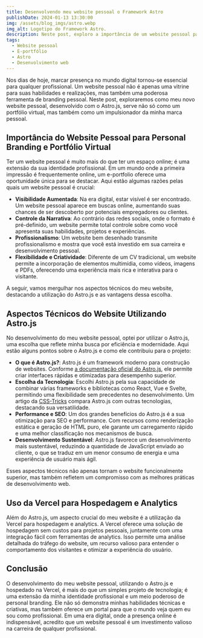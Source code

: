 ```yaml
---
title: Desenvolvendo meu website pessoal o Framework Astro
publishDate: 2024-01-13 13:30:00
img: /assets/blog_imgs/astro.webp
img_alt: Logotipo do Framework Astro.
description: Neste post, exploro a importância de um website pessoal para o branding pessoal, detalho os aspectos técnicos do Astro.js, e discuto o uso da Vercel para hospedagem e análise.
tags:
  - Website pessoal
  - E-portfólio
  - Astro
  - Desenvolvimento web
---
```


Nos dias de hoje, marcar presença no mundo digital tornou-se essencial para qualquer profissional. Um website pessoal não é apenas uma vitrine para suas habilidades e realizações, mas também uma poderosa ferramenta de branding pessoal. Neste post, exploraremos como meu novo website pessoal, desenvolvido com o Astro.js, serve não só como um portfólio virtual, mas também como um impulsionador da minha marca pessoal.

## **Importância do Website Pessoal para Personal Branding e Portfólio Virtual**

Ter um website pessoal é muito mais do que ter um espaço online; é uma extensão da sua identidade profissional. Em um mundo onde a primeira impressão é frequentemente online, um e-portfolio oferece uma oportunidade única para se destacar. Aqui estão algumas razões pelas quais um website pessoal é crucial:

- **Visibilidade Aumentada**: Na era digital, estar visível é ser encontrado. Um website pessoal aparece em buscas online, aumentando suas chances de ser descoberto por potenciais empregadores ou clientes.
- **Controle da Narrativa**: Ao contrário das redes sociais, onde o formato é pré-definido, um website permite total controle sobre como você apresenta suas habilidades, projetos e experiências.
- **Profissionalismo**: Um website bem desenhado transmite profissionalismo e mostra que você está investido em sua carreira e desenvolvimento pessoal.
- **Flexibilidade e Criatividade**: Diferente de um CV tradicional, um website permite a incorporação de elementos multimídia, como vídeos, imagens e PDFs, oferecendo uma experiência mais rica e interativa para o visitante.

A seguir, vamos mergulhar nos aspectos técnicos do meu website, destacando a utilização do Astro.js e as vantagens dessa escolha.

## **Aspectos Técnicos do Website Utilizando Astro.js**

No desenvolvimento do meu website pessoal, optei por utilizar o Astro.js, uma escolha que reflete minha busca por eficiência e modernidade. Aqui estão alguns pontos sobre o Astro.js e como ele contribuiu para o projeto:

- **O que é Astro.js?**: Astro.js é um framework moderno para construção de websites. Conforme [a documentação oficial do Astro.js](https://astro.build/), ele permite criar interfaces rápidas e otimizadas para desempenho superior.
- **Escolha da Tecnologia**: Escolhi Astro.js pela sua capacidade de combinar várias frameworks e bibliotecas como React, Vue e Svelte, permitindo uma flexibilidade sem precedentes no desenvolvimento. Um artigo da [CSS-Tricks](https://css-tricks.com/) compara Astro.js com outras tecnologias, destacando sua versatilidade.
- **Performance e SEO**: Um dos grandes benefícios do Astro.js é a sua otimização para SEO e performance. Com recursos como renderização estática e geração de HTML puro, ele garante um carregamento rápido e uma melhor classificação nos mecanismos de busca.
- **Desenvolvimento Sustentável**: Astro.js favorece um desenvolvimento mais sustentável, reduzindo a quantidade de JavaScript enviado ao cliente, o que se traduz em um menor consumo de energia e uma experiência de usuário mais ágil.

Esses aspectos técnicos não apenas tornam o website funcionalmente superior, mas também refletem um compromisso com as melhores práticas de desenvolvimento web.

## **Uso da Vercel para Hospedagem e Analytics**

Além do Astro.js, um aspecto crucial do meu website é a utilização da Vercel para hospedagem e analytics. A Vercel oferece uma solução de hospedagem sem custos para projetos pessoais, juntamente com uma integração fácil com ferramentas de analytics. Isso permite uma análise detalhada do tráfego do website, um recurso valioso para entender o comportamento dos visitantes e otimizar a experiência do usuário.

## **Conclusão**

O desenvolvimento do meu website pessoal, utilizando o Astro.js e hospedado na Vercel, é mais do que um simples projeto de tecnologia; é uma extensão da minha identidade profissional e um meio poderoso de personal branding. Ele não só demonstra minhas habilidades técnicas e criativas, mas também oferece um portal para que o mundo veja quem eu sou como profissional. Em uma era digital, onde a presença online é indispensável, acredito que um website pessoal é um investimento valioso na carreira de qualquer profissional.
